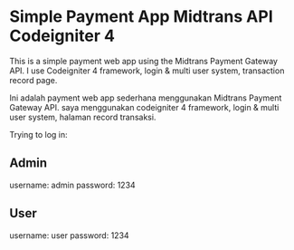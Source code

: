 # Simple Payment App Midtrans API Codeigniter 4

This is a simple payment web app using the Midtrans Payment Gateway API. I use Codeigniter 4 framework, login & multi user system, transaction record page.

Ini adalah payment web app sederhana menggunakan Midtrans Payment Gateway API. saya menggunakan codeigniter 4 framework, login & multi user system, halaman record transaksi. 

Trying to log in:

## Admin
username: admin
password: 1234

## User
username: user
password: 1234

